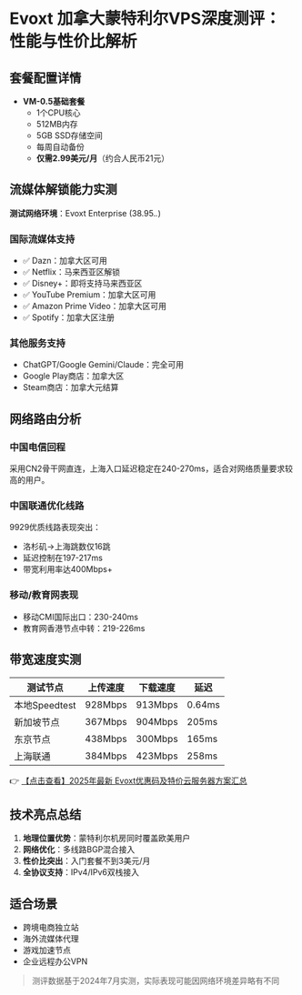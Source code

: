 # Evoxt 加拿大蒙特利尔VPS深度测评：性能与性价比解析

## 套餐配置详情
- **VM-0.5基础套餐**
  - 1个CPU核心
  - 512MB内存
  - 5GB SSD存储空间
  - 每周自动备份
  - **仅需2.99美元/月**（约合人民币21元）

## 流媒体解锁能力实测
**测试网络环境**：Evoxt Enterprise (38.95.*.*)

### 国际流媒体支持
- ✅ Dazn：加拿大区可用
- ✅ Netflix：马来西亚区解锁
- ✅ Disney+：即将支持马来西亚区
- ✅ YouTube Premium：加拿大区可用
- ✅ Amazon Prime Video：加拿大区可用
- ✅ Spotify：加拿大区注册

### 其他服务支持
- ChatGPT/Google Gemini/Claude：完全可用
- Google Play商店：加拿大区
- Steam商店：加拿大元结算

## 网络路由分析
### 中国电信回程
采用CN2骨干网直连，上海入口延迟稳定在240-270ms，适合对网络质量要求较高的用户。

### 中国联通优化线路
9929优质线路表现突出：
- 洛杉矶→上海跳数仅16跳
- 延迟控制在197-217ms
- 带宽利用率达400Mbps+

### 移动/教育网表现
- 移动CMI国际出口：230-240ms
- 教育网香港节点中转：219-226ms

## 带宽速度实测
| 测试节点       | 上传速度    | 下载速度    | 延迟   |
|----------------|------------|------------|--------|
| 本地Speedtest  | 928Mbps    | 913Mbps    | 0.64ms |
| 新加坡节点     | 367Mbps    | 904Mbps    | 205ms  |
| 东京节点       | 438Mbps    | 300Mbps    | 165ms  |
| 上海联通       | 384Mbps    | 423Mbps    | 258ms  |

👉 [【点击查看】2025年最新 Evoxt优惠码及特价云服务器方案汇总](https://bit.ly/evoxt)

## 技术亮点总结
1. **地理位置优势**：蒙特利尔机房同时覆盖欧美用户
2. **网络优化**：多线路BGP混合接入
3. **性价比突出**：入门套餐不到3美元/月
4. **全协议支持**：IPv4/IPv6双栈接入

## 适合场景
- 跨境电商独立站
- 海外流媒体代理
- 游戏加速节点
- 企业远程办公VPN

> 测评数据基于2024年7月实测，实际表现可能因网络环境差异略有不同